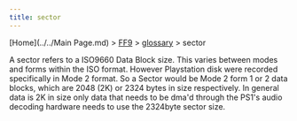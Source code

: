 ```yaml
---
title: sector
---
```


[Home](../../Main Page.md) > [FF9](../../FF9.md) > [glossary](../glossary.md) > sector

A sector refers to a ISO9660 Data Block size. This varies between modes and forms within the ISO format. However Playstation disk were recorded specifically in Mode 2 format. So a Sector would be Mode 2 form 1 or 2 data blocks, which are 2048 (2K) or 2324 bytes in size respectively. In general data is 2K in size only data that needs to be dma'd through the PS1's audio decoding hardware needs to use the 2324byte sector size.
